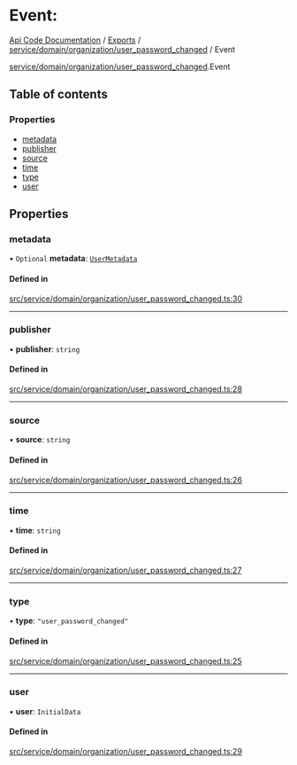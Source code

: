 # Event: 
 
[Api Code Documentation](../README.md) / [Exports](../modules.md) / [service/domain/organization/user\_password\_changed](../modules/service_domain_organization_user_password_changed.md) / Event

[service/domain/organization/user\_password\_changed](../modules/service_domain_organization_user_password_changed.md).Event

## Table of contents

### Properties

- [metadata](service_domain_organization_user_password_changed.Event.md#metadata)
- [publisher](service_domain_organization_user_password_changed.Event.md#publisher)
- [source](service_domain_organization_user_password_changed.Event.md#source)
- [time](service_domain_organization_user_password_changed.Event.md#time)
- [type](service_domain_organization_user_password_changed.Event.md#type)
- [user](service_domain_organization_user_password_changed.Event.md#user)

## Properties

### metadata

• `Optional` **metadata**: [`UserMetadata`](../modules/service_domain_metadata.md#usermetadata)

#### Defined in

[src/service/domain/organization/user_password_changed.ts:30](https://github.com/openkfw/TruBudget/blob/90402cb/api/src/service/domain/organization/user_password_changed.ts#L30)

___

### publisher

• **publisher**: `string`

#### Defined in

[src/service/domain/organization/user_password_changed.ts:28](https://github.com/openkfw/TruBudget/blob/90402cb/api/src/service/domain/organization/user_password_changed.ts#L28)

___

### source

• **source**: `string`

#### Defined in

[src/service/domain/organization/user_password_changed.ts:26](https://github.com/openkfw/TruBudget/blob/90402cb/api/src/service/domain/organization/user_password_changed.ts#L26)

___

### time

• **time**: `string`

#### Defined in

[src/service/domain/organization/user_password_changed.ts:27](https://github.com/openkfw/TruBudget/blob/90402cb/api/src/service/domain/organization/user_password_changed.ts#L27)

___

### type

• **type**: ``"user_password_changed"``

#### Defined in

[src/service/domain/organization/user_password_changed.ts:25](https://github.com/openkfw/TruBudget/blob/90402cb/api/src/service/domain/organization/user_password_changed.ts#L25)

___

### user

• **user**: `InitialData`

#### Defined in

[src/service/domain/organization/user_password_changed.ts:29](https://github.com/openkfw/TruBudget/blob/90402cb/api/src/service/domain/organization/user_password_changed.ts#L29)
